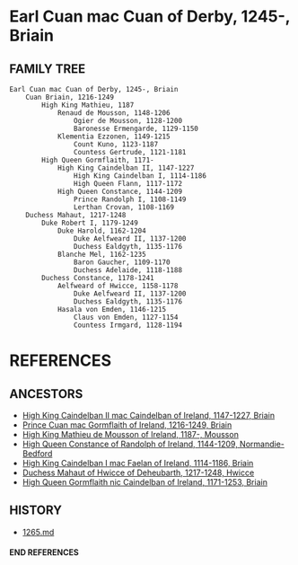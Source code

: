 # Earl Cuan mac Cuan of Derby, 1245-, Briain

## FAMILY TREE

```
Earl Cuan mac Cuan of Derby, 1245-, Briain
	Cuan Briain, 1216-1249
		High King Mathieu, 1187
			Renaud de Mousson, 1148-1206
				Ogier de Mousson, 1128-1200
				Baronesse Ermengarde, 1129-1150
			Klementia Ezzonen, 1149-1215
				Count Kuno, 1123-1187
				Countess Gertrude, 1121-1181
		High Queen Gormflaith, 1171-
			High King Caindelban II, 1147-1227
				High King Caindelban I, 1114-1186
				High Queen Flann, 1117-1172
			High Queen Constance, 1144-1209
				Prince Randolph I, 1108-1149
				Lerthan Crovan, 1108-1169
	Duchess Mahaut, 1217-1248
		Duke Robert I, 1179-1249	
			Duke Harold, 1162-1204
				Duke Aelfweard II, 1137-1200
				Duchess Ealdgyth, 1135-1176
			Blanche Mel, 1162-1235
				Baron Gaucher, 1109-1170
				Duchess Adelaide, 1118-1188
		Duchess Constance, 1178-1241
			Aelfweard of Hwicce, 1158-1178
				Duke Aelfweard II, 1137-1200
				Duchess Ealdgyth, 1135-1176
			Hasala von Emden, 1146-1215
				Claus von Emden, 1127-1154
				Countess Irmgard, 1128-1194
```


# REFERENCES

## ANCESTORS
* [High King Caindelban II mac Caindelban of Ireland, 1147-1227, Briain](caindelban_ii_mac_caindelban_1147.md)
* [Prince Cuan mac Gormflaith of Ireland, 1216-1249, Briain](cuan_mac_gormflaith_1216.md)
* [High King Mathieu de Mousson of Ireland, 1187-, Mousson](mathieu_de_mousson_1187.md)
* [High Queen Constance of Randolph of Ireland, 1144-1209, Normandie-Bedford](constance_randolph_1144.md)
* [High King Caindelban I mac Faelan of Ireland, 1114-1186, Briain](caindelban_i_mac_faelan_1114.md)
* [Duchess Mahaut of Hwicce of Deheubarth, 1217-1248, Hwicce](mahaut_of_hwicce_1217.md)
* [High Queen Gormflaith nic Caindelban of Ireland, 1171-1253, Briain](gormflaith_nic_caindelban_1171.md)

## HISTORY
* [1265.md](../h/1265.md)
#### END REFERENCES